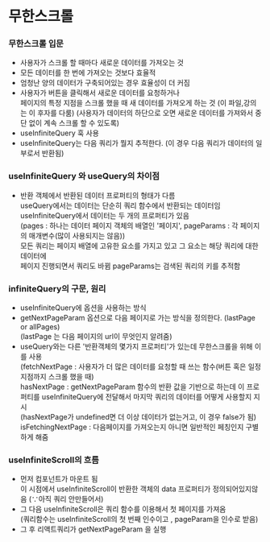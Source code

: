 # 무한스크롤

### 무한스크롤 입문
- 사용자가 스크롤 할 때마다 새로운 데이터를 가져오는 것
- 모든 데이터를 한 번에 가져오는 것보다 효율적
- 엄청난 양의 데이터가 구축되어있는 경우 효율성이 더 커짐
- 사용자가 버튼을 클릭해서 새로운 데이터를 요청하거나 <br/>
  페이지의 특정 지점을 스크롤 했을 때 새 데이터를 가져오게 하는 것 (이 파일,강의는 이 후자를 다룸)
  (사용자가 데이터의 하단으로 오면 새로운 데이터를 가져와서 중단 없이 계속 스크롤 할 수 있도록)
- useInfiniteQuery 훅 사용
- useInfiniteQuery는 다음 쿼리가 뭘지 추적한다. (이 경우 다음 쿼리가 데이터의 일부로서 반환됨)

### useInfiniteQuery 와 useQuery의 차이점
- 반환 객체에서 반환된 데이터 프로퍼티의 형태가 다름<br/>
  useQuery에서는 데이터는 단순히 쿼리 함수에서 반환되는 데이터임<br/>
  useInfiniteQuery에서 데이터는 두 개의 프로퍼티가 있음<br/>
  (pages : 하나는 데이터 페이지 객체의 배열인 '페이지', pageParams : 각 페이지의 매개변수(많이 사용되지는 않음))<br/>
  모든 쿼리는 페이지 배열에 고유한 요소를 가지고 있고 그 요소는 해당 쿼리에 대한 데이터에 <br/>
  페이지 진행되면서 쿼리도 바뀜
  pageParams는 검색된 쿼리의 키를 추적함
  
### infiniteQuery의 구문, 원리
- useInfiniteQuery에 옵션을 사용하는 방식
- getNextPageParam 옵션으로 다음 페이지로 가는 방식을 정의한다. (lastPage or allPages)<br/>
  (lastPage 는 다음 페이지의 url이 무엇인지 알려줌)
- useQuery와는 다른 '반환객체의 몇가지 프로퍼티'가 있는데 무한스크롤을 위해 이를 사용<br/>
  (fetchNextPage : 사용자가 더 많은 데이터를 요청할 때 쓰는 함수(버튼 혹은 일정 지점까지 스크롤 했을 때)<br/>
   hasNextPage : getNextPageParam 함수의 반환 값을 기반으로 하는데 이 프로퍼티를 useInfiniteQuery에 전달해서 마지막 쿼리의 데이터를 어떻게 사용할지 지시<br/>
                (hasNextPage가 undefined면 더 이상 데이터가 없는거고, 이 경우 false가 됨)<br/>
   isFetchingNextPage : 다음페이지를 가져오는지 아니면 일반적인 페칭인지 구별하게 해줌 <br/>                    

### useInfiniteScroll의 흐름
- 먼저 컴포넌트가 마운트 됨<br/>
  이 시점에서 useInfiniteScroll이 반환한 객체의 data 프로퍼티가 정의되어있지않음 (∵아직 쿼리 안만들어서)
- 그 다음 useInfiniteScroll은 쿼리 함수를 이용해서 첫 페이지를 가져옴<br/>
  (쿼리함수는 useInfiniteScroll의 첫 번째 인수이고 , pageParam을 인수로 받음) 
- 그 후 리액트쿼리가 getNextPageParam 을 실행
